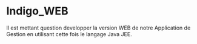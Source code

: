 # Indigo_WEB
Il est mettant question developper la version WEB  de notre Application de Gestion  en utilisant cette fois le langage Java JEE.
